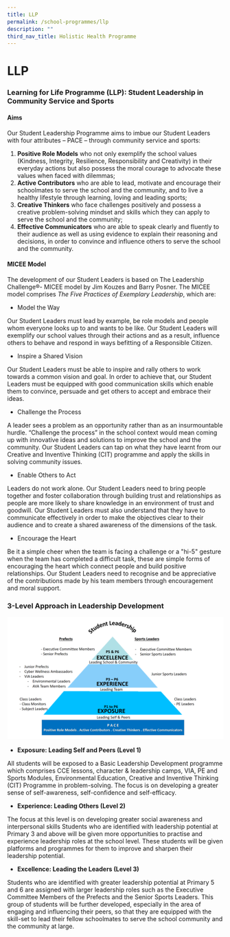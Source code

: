 ```yaml
---
title: LLP
permalink: /school-programmes/llp
description: ""
third_nav_title: Holistic Health Programme
---
```

# **LLP**

### Learning for Life Programme (LLP): Student Leadership in Community Service and Sports

  

#### Aims

Our Student Leadership Programme aims to imbue our Student Leaders with four attributes – PACE – through community service and sports:

1.  **Positive Role Models** who not only exemplify the school values (Kindness, Integrity, Resilience, Responsibility and Creativity) in their everyday actions but also possess the moral courage to advocate these values when faced with dilemmas;
2.  **Active Contributors** who are able to lead, motivate and encourage their schoolmates to serve the school and the community, and to live a healthy lifestyle through learning, loving and leading sports;
3.  **Creative Thinkers** who face challenges positively and possess a creative problem-solving mindset and skills which they can apply to serve the school and the community;
4.  **Effective Communicators** who are able to speak clearly and fluently to their audience as well as using evidence to explain their reasoning and decisions, in order to convince and influence others to serve the school and the community.


#### MICEE Model

The development of our Student Leaders is based on The Leadership Challenge®- MICEE model by Jim Kouzes and Barry Posner. The MICEE model comprises _The Five Practices of Exemplary Leadership_, which are:

*   Model the Way

Our Student Leaders must lead by example, be role models and people whom everyone looks up to and wants to be like. Our Student Leaders will exemplify our school values through their actions and as a result, influence others to behave and respond in ways befitting of a Responsible Citizen.

*   Inspire a Shared Vision

Our Student Leaders must be able to inspire and rally others to work towards a common vision and goal. In order to achieve that, our Student Leaders must be equipped with good communication skills which enable them to convince, persuade and get others to accept and embrace their ideas.

  

*   Challenge the Process

A leader sees a problem as an opportunity rather than as an insurmountable hurdle. “Challenge the process” in the school context would mean coming up with innovative ideas and solutions to improve the school and the community. Our Student Leaders can tap on what they have learnt from our Creative and Inventive Thinking (CIT) programme and apply the skills in solving community issues.

  

*   Enable Others to Act

Leaders do not work alone. Our Student Leaders need to bring people together and foster collaboration through building trust and relationships as people are more likely to share knowledge in an environment of trust and goodwill. Our Student Leaders must also understand that they have to communicate effectively in order to make the objectives clear to their audience and to create a shared awareness of the dimensions of the task.

*   Encourage the Heart

Be it a simple cheer when the team is facing a challenge or a "hi-5" gesture when the team has completed a difficult task, these are simple forms of encouraging the heart which connect people and build positive relationships. Our Student Leaders need to recognise and be appreciative of the contributions made by his team members through encouragement and moral support.
  

### 3-Level Approach in Leadership Development

![](/images/3-Level%20Approach%20in%20Leadership%20Development.png)


*   **Exposure: Leading Self and Peers (Level 1)**

All students will be exposed to a Basic Leadership Development programme which comprises CCE lessons, character & leadership camps, VIA, PE and Sports Modules, Environmental Education, Creative and Inventive Thinking (CIT) Programme in problem-solving. The focus is on developing a greater sense of self-awareness, self-confidence and self-efficacy.

  

*   **Experience: Leading Others (Level 2)**

The focus at this level is on developing greater social awareness and interpersonal skills Students who are identified with leadership potential at Primary 3 and above will be given more opportunities to practise and experience leadership roles at the school level. These students will be given platforms and programmes for them to improve and sharpen their leadership potential.

  

*   **Excellence: Leading the Leaders (Level 3)**

Students who are identified with greater leadership potential at Primary 5 and 6 are assigned with larger leadership roles such as the Executive Committee Members of the Prefects and the Senior Sports Leaders. This group of students will be further developed, especially in the area of engaging and influencing their peers, so that they are equipped with the skill-set to lead their fellow schoolmates to serve the school community and the community at large.
